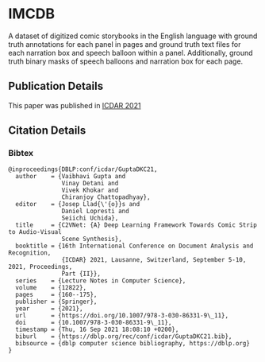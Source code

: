 # IMCDB

A dataset of digitized comic storybooks in the English language with ground truth annotations for each panel in pages and ground truth text files for each narration box and speech balloon within a panel. Additionally, ground truth binary masks of speech balloons and narration box for each page.

## Publication Details

This paper was published in [ICDAR 2021](https://dblp.org/db/conf/icdar/icdar2021-2.html)
## Citation Details

### Bibtex

```
@inproceedings{DBLP:conf/icdar/GuptaDKC21,
  author    = {Vaibhavi Gupta and
               Vinay Detani and
               Vivek Khokar and
               Chiranjoy Chattopadhyay},
  editor    = {Josep Llad{\'{o}}s and
               Daniel Lopresti and
               Seiichi Uchida},
  title     = {C2VNet: {A} Deep Learning Framework Towards Comic Strip to Audio-Visual
               Scene Synthesis},
  booktitle = {16th International Conference on Document Analysis and Recognition,
               {ICDAR} 2021, Lausanne, Switzerland, September 5-10, 2021, Proceedings,
               Part {II}},
  series    = {Lecture Notes in Computer Science},
  volume    = {12822},
  pages     = {160--175},
  publisher = {Springer},
  year      = {2021},
  url       = {https://doi.org/10.1007/978-3-030-86331-9\_11},
  doi       = {10.1007/978-3-030-86331-9\_11},
  timestamp = {Thu, 16 Sep 2021 18:08:10 +0200},
  biburl    = {https://dblp.org/rec/conf/icdar/GuptaDKC21.bib},
  bibsource = {dblp computer science bibliography, https://dblp.org}
}
```
